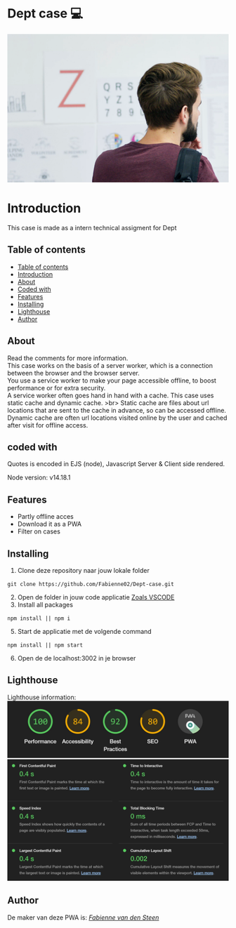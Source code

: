# Dept case 💻
<img src="https://github.com/Fabienne02/Dept-case/blob/main/public/styles/images/Header-video.png" width=530 >

# Introduction
This case is made as a intern technical assigment for Dept

## Table of contents
  - [Table of contents](#table-of-contents)
  - [Introduction](#introduction)
  - [About](#about)
  - [Coded with](#coded-with)
  - [Features](#features)
  - [Installing](#installing)
  - [Lighthouse](#lighthouse)
  - [Author](#author)

## About
Read the comments for more information.<br>
This case works on the basis of a server worker, which is a connection between the browser and the browser server.<br>
You use a service worker to make your page accessible offline, to boost performance or for extra security.<br>
A service worker often goes hand in hand with a cache. This case uses static cache and dynamic cache. >br>
Static cache are files about url locations that are sent to the cache in advance, so can be accessed offline.<br>
Dynamic cache are often url locations visited online by the user and cached after visit for offline access.<br>


## coded with
Quotes is encoded in EJS (node), Javascript
Server & Client side rendered.

Node version: v14.18.1

## Features
<ul>
  <li>Partly offline acces</li>
  <li>Download it as a PWA</li>
  <li>Filter on cases</li>
</ul>

## Installing
1. Clone deze repository naar jouw lokale folder
```
git clone https://github.com/Fabienne02/Dept-case.git
```
2. Open de folder in jouw code applicatie [Zoals VSCODE](https://code.visualstudio.com/Download)
4. Install all packages
```
npm install || npm i
```
5. Start de applicatie met de volgende command
```
npm install || npm start
```
6. Open de de localhost:3002 in je browser


## Lighthouse
Lighthouse information:
<img src="https://github.com/Fabienne02/Dept-case/blob/main/assets/lighthouse.jpg">
<img src="https://github.com/Fabienne02/Dept-case/blob/main/assets/content-time.jpg">

## Author
De maker van deze PWA is: [*Fabienne van den Steen*](https://github.com/Fabienne02)
